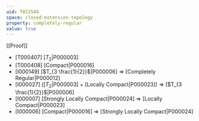 ```yaml
---
uid: T022548
space: closed-extension-topology
property: completely-regular
value: true
---
```

[[Proof]]

* [T000407] [$T_2$|P000003]
* [T000408] [Compact|P000016]
* [I000149] [$T_{3 \frac{1}{2}}$|P000006] => [Completely Regular|P000012]
* [I000027] ([$T_2$|P000003] + [Locally Compact|P000023]) => [$T_{3 \frac{1}{2}}$|P000006]
* [I000007] [Strongly Locally Compact|P000024] => [Locally Compact|P000023]
* [I000006] [Compact|P000016] => [Strongly Locally Compact|P000024]


